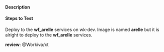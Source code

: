 #### Description


#### Steps to Test
Deploy to the **wf_arelle** services on wk-dev. Image is named **arelle** but it is alright to deploy to the **wf_arelle** services.


**review**:
@Workiva/xt
